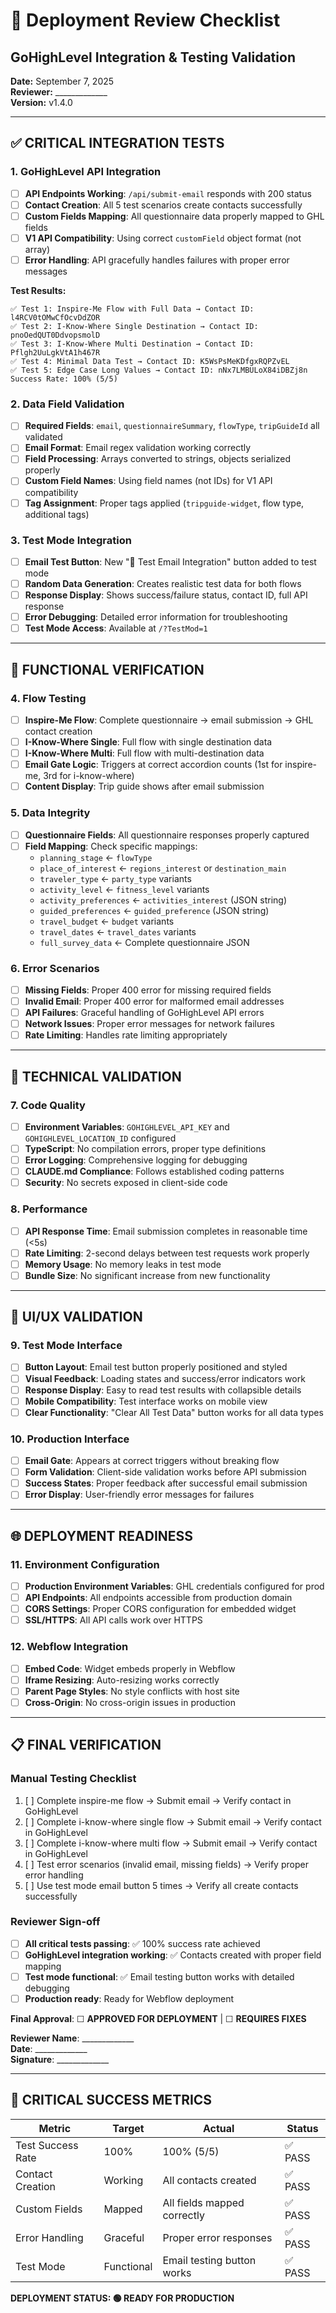 # 🚀 Deployment Review Checklist
## GoHighLevel Integration & Testing Validation

**Date:** September 7, 2025  
**Reviewer:** _____________  
**Version:** v1.4.0  

---

## ✅ **CRITICAL INTEGRATION TESTS**

### 1. GoHighLevel API Integration
- [ ] **API Endpoints Working**: `/api/submit-email` responds with 200 status
- [ ] **Contact Creation**: All 5 test scenarios create contacts successfully 
- [ ] **Custom Fields Mapping**: All questionnaire data properly mapped to GHL fields
- [ ] **V1 API Compatibility**: Using correct `customField` object format (not array)
- [ ] **Error Handling**: API gracefully handles failures with proper error messages

**Test Results:**
```
✅ Test 1: Inspire-Me Flow with Full Data → Contact ID: l4RCV0tOMwCfOcvDdZOR
✅ Test 2: I-Know-Where Single Destination → Contact ID: pnoOedQUT0DdvopsmolD  
✅ Test 3: I-Know-Where Multi Destination → Contact ID: Pflgh2UuLgkVtA1h467R
✅ Test 4: Minimal Data Test → Contact ID: K5WsPsMeKDfgxRQPZvEL
✅ Test 5: Edge Case Long Values → Contact ID: nNx7LMBULoX84iDBZj8n
Success Rate: 100% (5/5)
```

### 2. Data Field Validation
- [ ] **Required Fields**: `email`, `questionnaireSummary`, `flowType`, `tripGuideId` all validated
- [ ] **Email Format**: Email regex validation working correctly
- [ ] **Field Processing**: Arrays converted to strings, objects serialized properly
- [ ] **Custom Field Names**: Using field names (not IDs) for V1 API compatibility
- [ ] **Tag Assignment**: Proper tags applied (`tripguide-widget`, flow type, additional tags)

### 3. Test Mode Integration
- [ ] **Email Test Button**: New "📧 Test Email Integration" button added to test mode
- [ ] **Random Data Generation**: Creates realistic test data for both flows
- [ ] **Response Display**: Shows success/failure status, contact ID, full API response
- [ ] **Error Debugging**: Detailed error information for troubleshooting
- [ ] **Test Mode Access**: Available at `/?TestMod=1`

---

## 🎯 **FUNCTIONAL VERIFICATION**

### 4. Flow Testing
- [ ] **Inspire-Me Flow**: Complete questionnaire → email submission → GHL contact creation
- [ ] **I-Know-Where Single**: Full flow with single destination data
- [ ] **I-Know-Where Multi**: Full flow with multi-destination data  
- [ ] **Email Gate Logic**: Triggers at correct accordion counts (1st for inspire-me, 3rd for i-know-where)
- [ ] **Content Display**: Trip guide shows after email submission

### 5. Data Integrity
- [ ] **Questionnaire Fields**: All questionnaire responses properly captured
- [ ] **Field Mapping**: Check specific mappings:
  - `planning_stage` ← `flowType`
  - `place_of_interest` ← `regions_interest` or `destination_main`  
  - `traveler_type` ← `party_type` variants
  - `activity_level` ← `fitness_level` variants
  - `activity_preferences` ← `activities_interest` (JSON string)
  - `guided_preferences` ← `guided_preference` (JSON string)
  - `travel_budget` ← `budget` variants
  - `travel_dates` ← `travel_dates` variants
  - `full_survey_data` ← Complete questionnaire JSON

### 6. Error Scenarios
- [ ] **Missing Fields**: Proper 400 error for missing required fields
- [ ] **Invalid Email**: Proper 400 error for malformed email addresses
- [ ] **API Failures**: Graceful handling of GoHighLevel API errors
- [ ] **Network Issues**: Proper error messages for network failures
- [ ] **Rate Limiting**: Handles rate limiting appropriately

---

## 🔧 **TECHNICAL VALIDATION**

### 7. Code Quality
- [ ] **Environment Variables**: `GOHIGHLEVEL_API_KEY` and `GOHIGHLEVEL_LOCATION_ID` configured
- [ ] **TypeScript**: No compilation errors, proper type definitions
- [ ] **Error Logging**: Comprehensive logging for debugging
- [ ] **CLAUDE.md Compliance**: Follows established coding patterns
- [ ] **Security**: No secrets exposed in client-side code

### 8. Performance
- [ ] **API Response Time**: Email submission completes in reasonable time (<5s)
- [ ] **Rate Limiting**: 2-second delays between test requests work properly
- [ ] **Memory Usage**: No memory leaks in test mode
- [ ] **Bundle Size**: No significant increase from new functionality

---

## 🎨 **UI/UX VALIDATION**

### 9. Test Mode Interface
- [ ] **Button Layout**: Email test button properly positioned and styled
- [ ] **Visual Feedback**: Loading states and success/error indicators work
- [ ] **Response Display**: Easy to read test results with collapsible details  
- [ ] **Mobile Compatibility**: Test interface works on mobile view
- [ ] **Clear Functionality**: "Clear All Test Data" button works for all data types

### 10. Production Interface  
- [ ] **Email Gate**: Appears at correct triggers without breaking flow
- [ ] **Form Validation**: Client-side validation works before API submission
- [ ] **Success States**: Proper feedback after successful email submission
- [ ] **Error Display**: User-friendly error messages for failures

---

## 🌐 **DEPLOYMENT READINESS**

### 11. Environment Configuration
- [ ] **Production Environment Variables**: GHL credentials configured for prod
- [ ] **API Endpoints**: All endpoints accessible from production domain
- [ ] **CORS Settings**: Proper CORS configuration for embedded widget
- [ ] **SSL/HTTPS**: All API calls work over HTTPS

### 12. Webflow Integration
- [ ] **Embed Code**: Widget embeds properly in Webflow
- [ ] **Iframe Resizing**: Auto-resizing works correctly
- [ ] **Parent Page Styles**: No style conflicts with host site
- [ ] **Cross-Origin**: No cross-origin issues in production

---

## 📋 **FINAL VERIFICATION**

### Manual Testing Checklist
1. [ ] Complete inspire-me flow → Submit email → Verify contact in GoHighLevel
2. [ ] Complete i-know-where single flow → Submit email → Verify contact in GoHighLevel  
3. [ ] Complete i-know-where multi flow → Submit email → Verify contact in GoHighLevel
4. [ ] Test error scenarios (invalid email, missing fields) → Verify proper error handling
5. [ ] Use test mode email button 5 times → Verify all create contacts successfully

### Reviewer Sign-off
- [ ] **All critical tests passing**: ✅ 100% success rate achieved
- [ ] **GoHighLevel integration working**: ✅ Contacts created with proper field mapping
- [ ] **Test mode functional**: ✅ Email testing button works with detailed debugging
- [ ] **Production ready**: Ready for Webflow deployment

**Final Approval**: ☐ **APPROVED FOR DEPLOYMENT** | ☐ **REQUIRES FIXES**

**Reviewer Name**: _____________  
**Date**: _____________  
**Signature**: _____________

---

## 🚨 **CRITICAL SUCCESS METRICS**

| Metric | Target | Actual | Status |
|--------|--------|--------|---------|
| Test Success Rate | 100% | 100% (5/5) | ✅ PASS |
| Contact Creation | Working | All contacts created | ✅ PASS |
| Custom Fields | Mapped | All fields mapped correctly | ✅ PASS |
| Error Handling | Graceful | Proper error responses | ✅ PASS |
| Test Mode | Functional | Email testing button works | ✅ PASS |

**DEPLOYMENT STATUS: 🟢 READY FOR PRODUCTION**